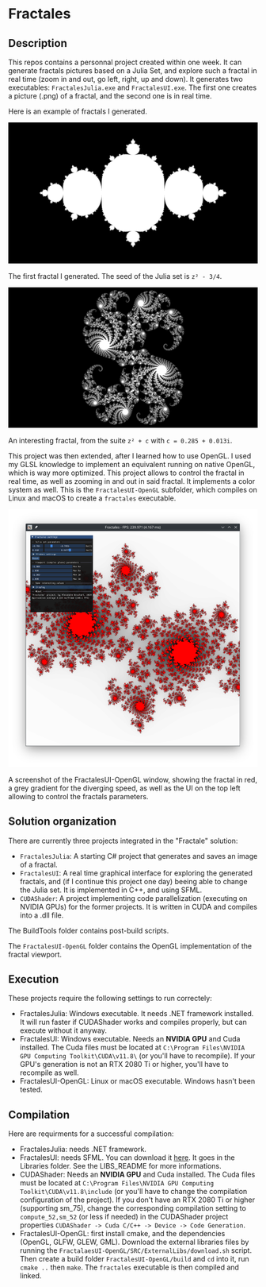 # Fractales

## Description

This repos contains a personnal project created within one week. 
It can generate fractals pictures based on a Julia Set, and explore such a fractal in real time (zoom in and out, go left, right, up and down).
It generates two executables: `FractalesJulia.exe` and `FractalesUI.exe`. The first one creates a picture (.png) of a fractal, and the second one is in real time.

Here is an example of fractals I generated.

![ma_super_fractale!.png](ma_super_fractale!.png)

The first fractal I generated. The seed of the Julia set is `z² - 3/4`.

![ma_super_fractale!_0.285+0.013i.png](ma_super_fractale!_0.285+0.013i.png)

An interesting fractal, from the suite `z² + c` with `c = 0.285 + 0.013i`.

This project was then extended, after I learned how to use OpenGL. I used my GLSL knowledge to implement an equivalent running on native OpenGL, which is way more optimized. This project allows to control the fractal in real time, as well as zooming in and out in said fractal. It implements a color system as well. This is the `FractalesUI-OpenGL` subfolder, which compiles on Linux and macOS to create a `fractales` executable.

![gl_ui.png](gl_ui.png)

A screenshot of the FractalesUI-OpenGL window, showing the fractal in red, a grey gradient for the diverging speed, as well as the UI on the top left allowing to control the fractals parameters.

## Solution organization

There are currently three projects integrated in the "Fractale" solution:
- `FractalesJulia`: A starting C# project that generates and saves an image of a fractal.
- `FractalesUI`: A real time graphical interface for exploring the generated fractals, and (if I continue this project one day) beeing able to change the Julia set. It is implemented in C++, and using SFML.
- `CUDAShader`: A project implementing code parallelization (executing on NVIDIA GPUs) for the former projects. It is written in CUDA and compiles into a .dll file.

The BuildTools folder contains post-build scripts.

The `FractalesUI-OpenGL` folder contains the OpenGL implementation of the fractal viewport.

## Execution

These projects require the following settings to run correctely:

- FractalesJulia: Windows executable. It needs .NET framework installed. It will run faster if CUDAShader works and compiles properly, but can execute without it anyway.
- FractalesUI: Windows executable. Needs an **NVIDIA GPU** and Cuda installed. The Cuda files must be located at `C:\Program Files\NVIDIA GPU Computing Toolkit\CUDA\v11.8\` (or you'll have to recompile). If your GPU's generation is not an RTX 2080 Ti or higher, you'll have to recompile as well.
- FractalesUI-OpenGL: Linux or macOS executable. Windows hasn't been tested.

## Compilation

Here are requirments for a successful compilation:

- FractalesJulia: needs .NET framework.
- FractalesUI: needs SFML. You can download it [here](https://www.sfml-dev.org/download.php). It goes in the Libraries folder. See the LIBS_README for more informations.
- CUDAShader: Needs an **NVIDIA GPU** and Cuda installed. The Cuda files must be located at `C:\Program Files\NVIDIA GPU Computing Toolkit\CUDA\v11.8\include` (or you'll have to change the compilation configuration of the project). If you don't have an RTX 2080 Ti or higher (supporting sm_75), change the corresponding compilation setting to `compute_52,sm_52` (or less if needed) in the CUDAShader project properties `CUDAShader -> Cuda C/C++ -> Device -> Code Generation`.
- FractalesUI-OpenGL: first install cmake, and the dependencies (OpenGL, GLFW, GLEW, GML). Download the external libraries files by running the `FractalaesUI-OpenGL/SRC/ExternalLibs/download.sh` script. Then create a build folder `FractalesUI-OpenGL/build` and `cd` into it, run `cmake ..` then `make`. The `fractales` executable is then compiled and linked.
